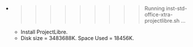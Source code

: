 * >>>>>>>>> Running inst-std-office-xtra-projectlibre.sh ...
  * Install ProjectLibre.
  * Disk size = 3483688K. Space Used = 18456K.
